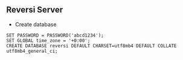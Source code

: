 ## Reversi Server

- Create database

```mysql
SET PASSWORD = PASSWORD('abcd1234');
SET GLOBAL time_zone = '+0:00';
CREATE DATABASE reversi DEFAULT CHARSET=utf8mb4 DEFAULT COLLATE utf8mb4_general_ci;
```